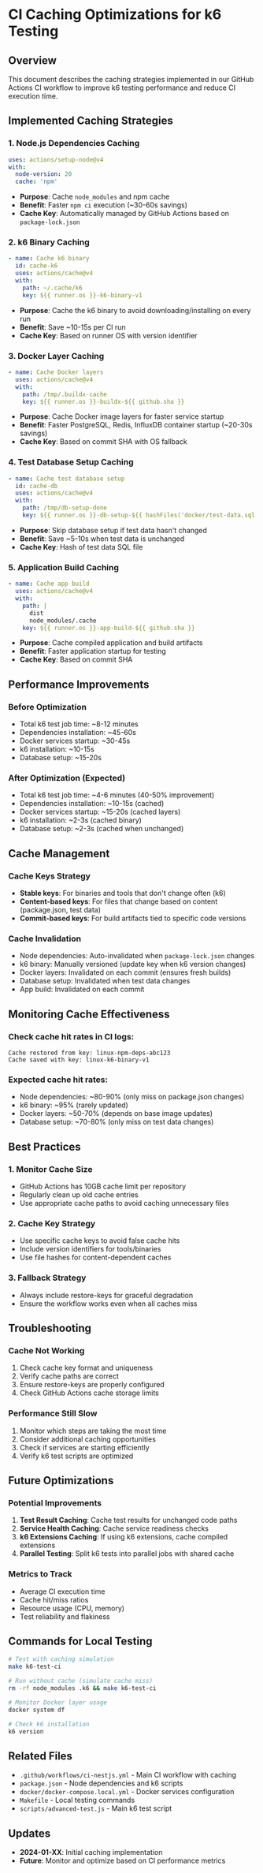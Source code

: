 # CI Caching Optimizations for k6 Testing

## Overview

This document describes the caching strategies implemented in our GitHub Actions CI workflow to improve k6 testing performance and reduce CI execution time.

## Implemented Caching Strategies

### 1. Node.js Dependencies Caching
```yaml
uses: actions/setup-node@v4
with:
  node-version: 20
  cache: 'npm'
```
- **Purpose**: Cache `node_modules` and npm cache
- **Benefit**: Faster `npm ci` execution (~30-60s savings)
- **Cache Key**: Automatically managed by GitHub Actions based on `package-lock.json`

### 2. k6 Binary Caching
```yaml
- name: Cache k6 binary
  id: cache-k6
  uses: actions/cache@v4
  with:
    path: ~/.cache/k6
    key: ${{ runner.os }}-k6-binary-v1
```
- **Purpose**: Cache the k6 binary to avoid downloading/installing on every run
- **Benefit**: Save ~10-15s per CI run
- **Cache Key**: Based on runner OS with version identifier

### 3. Docker Layer Caching
```yaml
- name: Cache Docker layers
  uses: actions/cache@v4
  with:
    path: /tmp/.buildx-cache
    key: ${{ runner.os }}-buildx-${{ github.sha }}
```
- **Purpose**: Cache Docker image layers for faster service startup
- **Benefit**: Faster PostgreSQL, Redis, InfluxDB container startup (~20-30s savings)
- **Cache Key**: Based on commit SHA with OS fallback

### 4. Test Database Setup Caching
```yaml
- name: Cache test database setup
  id: cache-db
  uses: actions/cache@v4
  with:
    path: /tmp/db-setup-done
    key: ${{ runner.os }}-db-setup-${{ hashFiles('docker/test-data.sql') }}
```
- **Purpose**: Skip database setup if test data hasn't changed
- **Benefit**: Save ~5-10s when test data is unchanged
- **Cache Key**: Hash of test data SQL file

### 5. Application Build Caching
```yaml
- name: Cache app build
  uses: actions/cache@v4
  with:
    path: |
      dist
      node_modules/.cache
    key: ${{ runner.os }}-app-build-${{ github.sha }}
```
- **Purpose**: Cache compiled application and build artifacts
- **Benefit**: Faster application startup for testing
- **Cache Key**: Based on commit SHA

## Performance Improvements

### Before Optimization
- Total k6 test job time: ~8-12 minutes
- Dependencies installation: ~45-60s
- Docker services startup: ~30-45s
- k6 installation: ~10-15s
- Database setup: ~15-20s

### After Optimization (Expected)
- Total k6 test job time: ~4-6 minutes (40-50% improvement)
- Dependencies installation: ~10-15s (cached)
- Docker services startup: ~15-20s (cached layers)
- k6 installation: ~2-3s (cached binary)
- Database setup: ~2-3s (cached when unchanged)

## Cache Management

### Cache Keys Strategy
- **Stable keys**: For binaries and tools that don't change often (k6)
- **Content-based keys**: For files that change based on content (package.json, test data)
- **Commit-based keys**: For build artifacts tied to specific code versions

### Cache Invalidation
- Node dependencies: Auto-invalidated when `package-lock.json` changes
- k6 binary: Manually versioned (update key when k6 version changes)
- Docker layers: Invalidated on each commit (ensures fresh builds)
- Database setup: Invalidated when test data changes
- App build: Invalidated on each commit

## Monitoring Cache Effectiveness

### Check cache hit rates in CI logs:
```
Cache restored from key: linux-npm-deps-abc123
Cache saved with key: linux-k6-binary-v1
```

### Expected cache hit rates:
- Node dependencies: ~80-90% (only miss on package.json changes)
- k6 binary: ~95% (rarely updated)
- Docker layers: ~50-70% (depends on base image updates)
- Database setup: ~70-80% (only miss on test data changes)

## Best Practices

### 1. Monitor Cache Size
- GitHub Actions has 10GB cache limit per repository
- Regularly clean up old cache entries
- Use appropriate cache paths to avoid caching unnecessary files

### 2. Cache Key Strategy
- Use specific cache keys to avoid false cache hits
- Include version identifiers for tools/binaries
- Use file hashes for content-dependent caches

### 3. Fallback Strategy
- Always include restore-keys for graceful degradation
- Ensure the workflow works even when all caches miss

## Troubleshooting

### Cache Not Working
1. Check cache key format and uniqueness
2. Verify cache paths are correct
3. Ensure restore-keys are properly configured
4. Check GitHub Actions cache storage limits

### Performance Still Slow
1. Monitor which steps are taking the most time
2. Consider additional caching opportunities
3. Check if services are starting efficiently
4. Verify k6 test scripts are optimized

## Future Optimizations

### Potential Improvements
1. **Test Result Caching**: Cache test results for unchanged code paths
2. **Service Health Caching**: Cache service readiness checks
3. **k6 Extensions Caching**: If using k6 extensions, cache compiled extensions
4. **Parallel Testing**: Split k6 tests into parallel jobs with shared cache

### Metrics to Track
- Average CI execution time
- Cache hit/miss ratios
- Resource usage (CPU, memory)
- Test reliability and flakiness

## Commands for Local Testing

```bash
# Test with caching simulation
make k6-test-ci

# Run without cache (simulate cache miss)
rm -rf node_modules .k6 && make k6-test-ci

# Monitor Docker layer usage
docker system df

# Check k6 installation
k6 version
```

## Related Files

- `.github/workflows/ci-nestjs.yml` - Main CI workflow with caching
- `package.json` - Node dependencies and k6 scripts
- `docker/docker-compose.local.yml` - Docker services configuration
- `Makefile` - Local testing commands
- `scripts/advanced-test.js` - Main k6 test script

## Updates

- **2024-01-XX**: Initial caching implementation
- **Future**: Monitor and optimize based on CI performance metrics